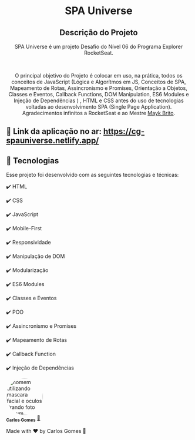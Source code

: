 <h1 align="center">
  SPA Universe
</h1>

<h2 align="center" >Descrição do Projeto</h2>
<p align="center">
SPA Universe é um projeto Desafio do Nível 06 do Programa Explorer RocketSeat.
</p>
</br>

<div align="center">
   <p>
    O principal objetivo do Projeto é colocar em uso, na prática, todos os conceitos de JavaScript (Lógica e Algorítmos em JS, Conceitos de SPA, Mapeamento de Rotas, Assincronismo e Promises, Orientação a Objetos, Classes e Eventos, Callback Functions, DOM Manipulation, ES6 Modules e Injeção de Dependências ) , HTML e CSS antes do uso de tecnologias voltadas ao desenvolvimento SPA (Single Page Application).
     <br/>
    Agradecimentos infinitos a RocketSeat e ao Mestre <a href="https://github.com/maykbrito">Mayk Brito</a>.</p>
  </p>
</div>
 
  
## 🔗 Link da aplicação no ar: https://cg-spauniverse.netlify.app/
  
## :rocket: Tecnologias

Esse projeto foi desenvolvido com as seguintes tecnologias e técnicas:

✔️ HTML

✔️ CSS

✔️ JavaScript

✔️ Mobile-First

✔️ Responsividade

✔️ Manipulação de DOM

✔️ Modularização

✔️ ES6 Modules

✔️ Classes e Eventos

✔️ POO

✔️ Assincronismo e Promises 

✔️ Mapeamento de Rotas

✔️ Callback Function

✔️ Injeção de Dependências


<a href="https://github.com/Dev-Shinsei">
 <img style="border-radius: 50%;" src="https://avatars.githubusercontent.com/u/61604214?v=4" width="100px;" alt="homem utilizando mascara facial e oculos tirando foto em um espelho de um elevador com seu celular a mostra"/>
 <br />
 <sub><b>Carlos Gomes</b></sub></a> <a href="https://github.com/Dev-Shinsei" title="Github">🚀</a>

Made with ❤️ by Carlos Gomes 👋
